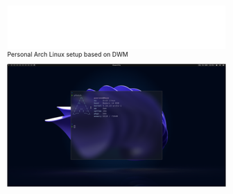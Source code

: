 ![image](hazelogo.png)
                            Personal Arch Linux setup based on DWM

![image](haze.png)
